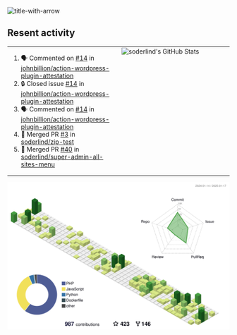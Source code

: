 
![title-with-arrow](https://github.com/soderlind/soderlind/assets/1649452/0f685042-97c3-46ba-b290-804d07f05370)



## Resent activity

<table width="100%" border="0"><tr><td width="49%">

<!--START_SECTION:activity-->
1. 🗣 Commented on [#14](https://github.com/johnbillion/action-wordpress-plugin-attestation/issues/14#issuecomment-2597774809) in [johnbillion/action-wordpress-plugin-attestation](https://github.com/johnbillion/action-wordpress-plugin-attestation)
2. 🔒 Closed issue [#14](https://github.com/johnbillion/action-wordpress-plugin-attestation/issues/14) in [johnbillion/action-wordpress-plugin-attestation](https://github.com/johnbillion/action-wordpress-plugin-attestation)
3. 🗣 Commented on [#14](https://github.com/johnbillion/action-wordpress-plugin-attestation/issues/14#issuecomment-2597757989) in [johnbillion/action-wordpress-plugin-attestation](https://github.com/johnbillion/action-wordpress-plugin-attestation)
4. 🎉 Merged PR [#3](https://github.com/soderlind/zip-test/pull/3) in [soderlind/zip-test](https://github.com/soderlind/zip-test)
5. 🎉 Merged PR [#40](https://github.com/soderlind/super-admin-all-sites-menu/pull/40) in [soderlind/super-admin-all-sites-menu](https://github.com/soderlind/super-admin-all-sites-menu)
<!--END_SECTION:activity-->
  </td>
<td width="49%" valign="top">
     <img  alt="soderlind's GitHub Stats" src="https://awesome-github-stats.azurewebsites.net/user-stats/soderlind?cardType=octocat&theme=github&preferLogin=false&Title=FFFFFF&Border=FFFFFF" />
</td></tr></table>


![](./profile-3d-contrib/profile-green-animate.svg)


